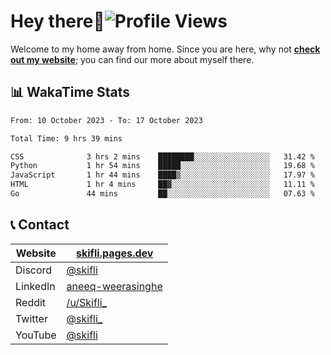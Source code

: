 # Hey there:wave:![Profile Views](https://komarev.com/ghpvc/?username=skifli)

Welcome to my home away from home. Since you are here, why not [**check out my website**](https://skifli.pages.dev); you can find our more about myself there.

## 📊 WakaTime Stats

<!--START_SECTION:waka-->

```txt
From: 10 October 2023 - To: 17 October 2023

Total Time: 9 hrs 39 mins

CSS              3 hrs 2 mins    ████████░░░░░░░░░░░░░░░░░   31.42 %
Python           1 hr 54 mins    █████░░░░░░░░░░░░░░░░░░░░   19.68 %
JavaScript       1 hr 44 mins    ████▒░░░░░░░░░░░░░░░░░░░░   17.97 %
HTML             1 hr 4 mins     ██▓░░░░░░░░░░░░░░░░░░░░░░   11.11 %
Go               44 mins         ██░░░░░░░░░░░░░░░░░░░░░░░   07.63 %
```

<!--END_SECTION:waka-->

## 📞 Contact

| Website  | [skifli.pages.dev](https://skifli.pages.dev)                       |
|----------|--------------------------------------------------------------------|
| Discord  | [@skifli](https://discord.com/users/1072069875993956372)           |
| LinkedIn | [aneeq-weerasinghe](https://www.linkedin.com/in/aneeq-weerasinghe) |
| Reddit   | [/u/Skifli_](https://www.reddit.com/user/skifli_)                  |
| Twitter  | [@skifli_](https://twitter.com/@skifli_)                           |
| YouTube  | [@skifli](https://www.youtube.com/channel/@skifli)                 |
